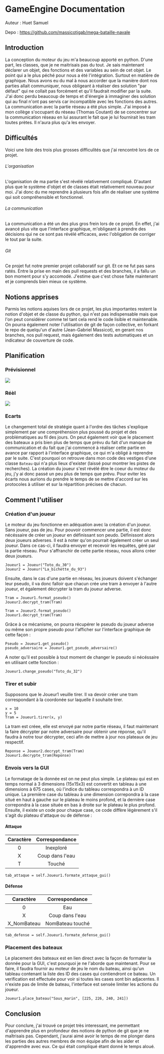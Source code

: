 # GameEngine Documentation

Auteur : Huet Samuel

Depo : https://github.com/massicotjgab/mega-bataille-navale
## Introduction

La conception du moteur du jeu m'a beaucoup apporté en python. D'une part, les classes, que je ne maitrisais pas du tout. Je sais maintenant déclarer un objet, des fonctions et des variables au sein de cet objet. Le point qui a le plus péché pour nous a été l'intégration. Surtout en matière de graphique. Nous avons eu du mal à nous accorder que la manière dont nos parties allait communiquer, nous obligeant à réaliser des solution "par défaut" qui ne collait pas forcément et qu'il faudrait modifier par la suite. J'ai donc perdu beaucoup de temps et d'énergie à immaginer des solution qui au final n'ont pas servis car incompatible avec les fonctions des autres.
La communication avec la partie réseau a été plus simple. J'ai imposé à mon collège s'occupant du réseau (Thomas Coutant) de se concentrer sur la communication réseau en lui assurant le fait que je lui fournirait les tram toutes prètes. Il n'aura plus qu'a les envoyer.

## Difficultés
Voici une liste des trois plus grosses difficulités que j'ai rencontré lors de ce projet.
###### L'organisation
L'oganisation de ma partie s'est révélé relativement compliqué. D'autant plus que le système d'objet et de classes était relativement nouveau pour moi. J'ai donc du me reprendre à plusieurs fois afin de réaliser une système qui soit compréhensible et fonctionnel.
###### La communication
La communication a été un des plus gros frein lors de ce projet. En effet, j'ai avancé plus vite que l'interface graphique, m'obligeant à prendre des décisions qui ne ce sont pas révélé efficaces, avec l'obligation de corriger le tout par la suite.
###### Git
Ce projet fut notre premier projet collaboratif sur git. Et ce ne fut pas sans ratés. Entre la prise en main des pull requests et des branches, il a fallu un bon moment pour s'y accomodé. J'estime que c'est chose faite maintenant et je comprends bien mieux ce système.

## Notions apprises

Parmis les notions aquises lors de ce projet, les plus importantes restent la notion d'objet et de classe du python, qui n'est pas indispensable mais que l'on peut considérer comme tel tant cela rend le code lisible et maintenable.
On pourra également noter l'utilisation de git de façon collective, en forkant le repo de quelqu'un d'autre (Jean-Gabriel Massicot), en gerant nos branches, nos pull request, mais également des tests automatiques et un indicateur de couverture de code.

## Planification
### Prévisionnel
![](images/gantt_previsionnel_gameengine.png)
### Réèl
![](images/gantt_reel_gameengine.png)
### Ecarts
Le changement total de stratégie quant à l'ordre des tâches s'explique simplement par une compréhension plus poussé du projet et des problématiques au fil des jours. On peut également voir que le placement des bateaux a pris bien plus de temps que prévu du fait d'un manque de communication et du fait que j'ai commencé à réaliser cette partie en avance par rapport à l'interface graphique, ce qui m'a obligé à reprendre par le suite. C'est pourquoi on retrouve dans mon code des vestiges d'une classe `Bateau` qui n'a plus lieux d'exister (laissé pour montrer les pistes de recherches). La création du joueur s'est révélé être le coeur du moteur du jeu, j'y ai donc passé un peu plus de temps que prévu.
Pour eviter les écarts nous aurions du prendre le temps de se mettre d'accord sur les protocoles à utiliser et sur la répartition précises de chacun.
## Comment l'utiliser
### Création d'un joueur

 Le moteur du jeu fonctionne en adéquation avec la création d'un joueur. Sans joueur, pas de jeu. Pour pouvoir commencer une partie, il est donc nécéssaire de créer un joueur en définissant son peudo. Définissont alors deux joueurs adverses. Il est à noter qu'on pourrait également créer un seul joueur. Dans ce cas-ci, il faudra envoyer et recevoir les requêtes, géré par la partie réseau. Pour s'affranchir de cette partie réseau, nous allons créer deux joueurs.

```
Joueur1 = Joueur("Toto_du_30")
Joueur2 = Joueur("La_bichette_du_93")
```
Ensuite, dans le cas d'une partie en réseau, les joueurs doivent s'échanger leur pseudo, il va donc falloir que chacun crée une tram à envoyer à l'autre joueur, et également décrypter la tram du joueur adverse.

```
Tram = Joueur1.format_pseudo()
Joueur2.decrypt_tram(Tram)

Tram = Joueur2.format_pseudo()
Joueur1.decrypt_tram(Tram)
```
Grâce à ce mécanisme, on pourra récupérer le pseudo du joueur adverse ou même son propre pseudo pour l'afficher sur l'interface graphique de cette façon :
```
Pseudo = Joueur1.get_pseudo()
pseudo_adversaire = Joueur1.get_pseudo_adversaire()
```
A noter qu'il est possible à tout moment de changer le pseudo si nécéssaire en utilisant cette fonction :
```
Joueur1.change_pseudo("Toto_du_32")
```

### Tirer et subir

Supposons que le Joueur1 veuille tirer. Il va devoir créer une tram correspondant à la coordonée sur laquelle il souhaite tirer.
```
x = 10
y = 5
Tram = Joueur1.tirer(x, y)
```

La tram est créee, elle est envoyé par notre partie réseau, il faut maintenant la faire décrypter par notre adversaire pour obtenir une réponse, qu'il faudra à notre tour décrypter, ceci afin de mettre à jour nos plateaux de jeu respectif.
```
Reponse = Joueur2.decrypt_tram(Tram)
Joueur1.decrypte_tram(Reponse)
```

### Envois vers la GUI

Le formatage de la donnée est on ne peut plus simple. Le plateau qui est en temps normal à 3 dimensions (15x15x3) est convertit en tableau à une dimensions à 675 cases, où l'indice du tableau correspondra à un ID unique. La première case du tableau à une dimension correpondra à la case situé en haut à gauche sur le plateau le moins profond, et la dernière case correpondra à la case située en bas à droite sur le plateau le plus profond.
Ensuite, il existe un code pour chaque case, ce code diffère légèrement s'il s'agit du plateau d'attaque ou de défense :

#### Attaque

| Caractère     |Correspondance   |
| :---:         | :---:           |
| 0             | Inexploré       |
| X             | Coup dans l'eau |
| T             | Touché          |

```
tab_attaque = self.Joueur1.formate_attaque_gui()
```

#### Défense
| Caractère     |Correspondance   |
| :---:         | :---:           |
| 0             | Eau             |
| X             | Coup dans l'eau |
| X_NomBateau   | NomBateau touché|

```
tab_defense = self.Joueur1.formate_defense_gui()
```

### Placement des bateaux

Le placement des bateaux est en lien direct avec la façon de formater la donnée pour la GUI, c'est pourquoi je ne l'aborde que maintenant.
Pour se faire, il faudra fournir au moteur de jeu le nom du bateau, ainsi qu'un tableau contenant la liste des ID des cases qui contiendront ce bateau. Un verification est effectuée pour voir si toutes les cases sont bin adjacentes. Il n'existe pas de limite de bateau, l'interface est sensée limiter les actions du joueur.
```
Joueur1.place_bateau("Sous_marin", [225, 226, 240, 241])
```

## Conclusion

Pour conclure, j'ai trouvé ce projet très interessant, me permettant d'apprendre plus en profondeur des notions de python de git que je ne maîtrisais pas. Cependant, j'aurai aimé avoir le temps de me plonger dans les parties des autres membres de mon équipe afin de les aider et d'apprendre avec eux. Ce qui était compliqué étant donné le temps aloué. 
